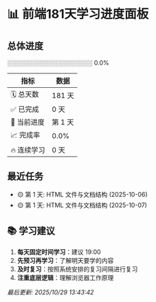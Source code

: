 # 📊 前端181天学习进度面板

## 总体进度
░░░░░░░░░░░░░░░░░░░░ 0.0%

| 指标 | 数据 |
|------|------|
| 🗓️ 总天数 | 181 天 |
| ✅ 已完成 | 0 天 |
| 🎯 当前进度 | 第 1 天 |
| 📈 完成率 | 0.0% |
| 🔥 连续学习 | 0 天 |

## 最近任务
- 🟡 第 1 天: HTML 文件与文档结构 (2025-10-06)
- 🟡 第 1 天: HTML 文件与文档结构 (2025-10-07)

## 📚 学习建议
1. **每天固定时间学习**：建议 19:00
2. **先预习再学习**：了解明天要学的内容
3. **及时复习**：按照系统安排的复习间隔进行复习
4. **注重底层逻辑**：理解浏览器工作原理

*最后更新: 2025/10/29 13:43:42* 
